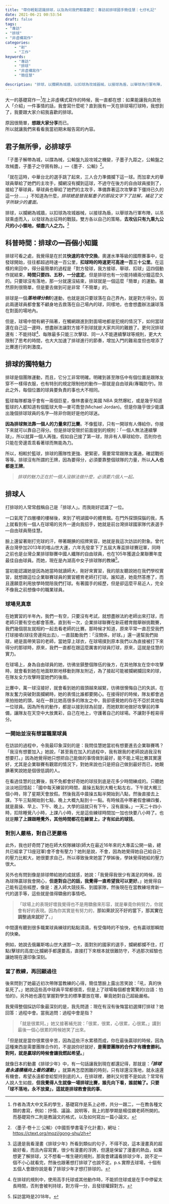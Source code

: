 ```yaml
---
title: "帶你輕鬆認識排球，以及為何我們都喜歡它：專訪前排球國手簡佳慧｜七仔札記"
date: 2021-06-21 00:53:54
draft: false
tags: 
- "專訪"
- "排球"
- "非虛構寫作"
categories:
    - "射"
    - "工作"
keywords:
    - "專訪"
    - "排球"
    - "非虛構寫作"
    - "簡佳慧"

description: "排球，以攔網為城牆，以扣球為攻城器械，以接球為盾，以舉球為行軍布陣，以吊球乘虛而入，以發球為出征時的戰鼓。雙方各以自己的策略，去攻佔只有九乘九公尺的小小領地，傾盡六人之力。"
---
```


大一的基礎寫作一[^1]在上非虛構式寫作的時候，我一直都在想：如果能讓我向其他人「介紹」一件事情的話，我會寫什麼呢？直到我有一天在排球場打球時，我想到了，我要跟大家介紹我喜歡的排球。

原因很簡單，**想跟大家分享**而已。  
所以就讓我們來看看我當初期末報告寫的內容。

## 君子無所爭，必排球乎
「子墨子解帶為城，以牒為械，公輸盤九設攻城之機變，子墨子九距之，公輸盤之攻械盡，子墨子之守圉有餘。」—《墨子．公輸》[^2]。  

「就在這時，中華台北的選手跳了起來，三人合力準備攔下這一球。而加拿大的舉球員舉給了她們的主攻手，攔網沒有攔到這球，不過守在後方的自由球員接到了，接給了舉球員，舉球員也舉給了她們的主攻手，準備靠著這次攻擊拿下僵持已久的這一分……」不知道為什麼，*排球總是替我幫墨子的那段文字下了註解，補足了文字所缺少的畫面。* 

排球，以攔網為城牆，以扣球為攻城器械，以接球為盾，以舉球為行軍布陣，以吊球乘虛而入，以發球為出征時的戰鼓。雙方各以自己的策略，**去攻佔只有九乘九公尺的小小領地，傾盡六人之力。**[^3]  

## 科普時間：排球の~~一百個~~小知識
排球可看之處，我覺得是在於其**快速的攻守交換**。奧運水準等級的國際賽事中，從發球開始，往往都超過時速一百公里，**扣球時的時速更可高達一百三十公里**。在這樣的來回中，得分最簡單的過程是「對方發球，我方接球、舉球、扣球」這四個動作就結束，**時間只要四、五秒，一分底定**。但是排球也有一分能持續兩分鐘這麼久的。只要球沒有落地，那一分就還沒結束，排球就是一個這麼「簡單」的運動。雖然原則很簡單，但是要去做到可是非常「不簡單」的。  

排球是一個***落地得分制***的運動，也就是說只要球落在自己界內，就是對方得分。因此兩邊球員都會奮不顧身地去救落在自己場內的球，同樣地，也會想盡辦法讓球落在對面的場地內。  

但是，球場中間有網子隔著，在觸網跟進到對面場地都是犯規的情況下，如何當球還在自己這一邊時，想盡辦法讓對方接不到球就是大家共同的難題了。更何況排球還有：不能持球[^4]、每隊最多只能三次擊球、同一人不能連續擊球等規則，更大大限制了思考的時間，也大大加速了排球進行的節奏，增加入門的難易度但也增添了比賽進行的刺激度。  

## 排球的獨特魅力
排球是個團隊運動，而且，它分工非常明確。明確到甚至隊伍中有個位置是跟隊友穿不一樣得衣服，也有特別的規定限制他的動作—那就是自由球員(專職防守)。除此之外，每個位置的球員要負責的事也大不相同。  

籃球每隊都幾乎會有一兩個巨星，像林書豪在美國 NBA 突然爆紅，或是幾乎知道籃球的人都知道有個籃球大帝—麥可喬登(Michael Jordan)。但是你幾乎很少能講出幾個排球球員的名字—除非你剛好是他的球迷。  

**因為排球無法靠一個人的力量來打比賽**。不像籃球，只有一開球有人傳給你，你接下來就可以靠自己得分。但是排球受限於前面提到的規則：「一個人無法連續擊球」，所以就算一個人再強，假如自己接了第一球，除非有人舉球給你，否則你也只能在旁邊乖乖看著球而無能為力。  

所以，相較於籃球，排球的團隊性更強、更緊密，需要常常跟隊友溝通，確認戰術等等。排球沒有所謂的王牌，因為要得分，必須要靠整個球隊的力量，所以**人人也都是王牌**。

> *排球的魅力正在於一個人沒辦法做什麼，必須要六個人一起。*  

## 排球人
打排球的人常常戲稱自己是「排球人」。而我剛好認識了一位。  

一口氣爬了四層樓的樓梯後，來到了明湖國中的體育館。在門外探頭探腦的我，馬上就看到有一個人在球場的另外一邊向我招手，她就是前台灣排球國家隊代表選手—自由球員簡佳慧。  

臉上還留著剛打完球的汗，帶著靦腆的招牌笑容，她就是我這次訪談的對象。曾代表台灣參加2013年的喀山世大運，六年先發拿下了五屆大專盃排球賽冠軍，同時之前也是台灣企業排球聯賽中國人纖隊的自由球員，也在105年獲選企業聯賽年度最佳自由球員。而她，現在是內湖高中女子排球隊的教練[^5]。  

當初能認識她是因為她當時就讀師大，剛好來實習，我的朋友聽說她在我們學校實習，就想跟這位企業聯賽球員的實習體育老師打打球。誰知道，她竟然答應了，而且還願意利用放學時間陪我們打球。有著國手的經歷，但是卻這麼平易近人，完全不像我之前想像中的職業球員。  

### 球場見真章

在她實習的半年內，我們一有空，只要沒有考試，就想盡辦法約老師出來打球，而老師只要有空也都會答應。直到有一次，企業排球聯賽在新莊體育館舉辦挑戰賽，我們幾個朋友就相約一起去看老師的比賽。那時候才知道，原來平常一直忍受我們打球接噴(球往旁邊飛出去)，一直鼓勵我們：「沒關係，好球。」還一邊幫我們拋球，總是面帶笑容的老師，當她穿上球衣，在球場撲到原本我們以為直接被打下來得分的那球時，原來，我們一直都在跟這麼厲害的球員打球，原來，這就是佳慧的實力。  

在球場上，身為自由球員的她，彷彿坐鎮整個隊伍的後方，在其他隊友在空中攻擊時，就會看到她在地面默默地移動到隊友附近，為了接起可能被攔網攔回來的球，在隊友全力攻擊時當她們的後盾。  

比賽中，萬一球沒接好，就會看到她的眉頭越來越緊，彷彿很懊悔自己的失誤，在隊友奮力突破對面攔網時，她的表情比誰都要開心。在接得好的時候，隊友都會過來拍拍她的頭，站在一群比她高很多的隊友之中，我卻感覺她的存在不亞於其他每一位球員。因為所有的動作，都是以接到球為前提，而她默默地做好攻擊前的準備，讓隊友在天空中大放異彩，自己在地上，守護著自己的球場。不讓對手輕易得分。  

### 一開始並沒有想當職業球員

在訪談的過程中，令我最印象深刻的是：我問佳慧她當初有想要進去企業聯賽嗎？「我沒有想要加入」她說，「甚至我在加入的過程中，我有跟我的老師說過我沒有想要打。」因為她覺得她只想把自己能做的事情做到最好，能不能上場比賽其實還好，尤其是企業聯賽有觀眾的情況下，對她來說也只是把自己做到最好而已，她靦腆著笑說她是個很低調的人。  

在看過佳慧的比賽後，我不免都會好奇她的球技到底是花多少時間練成的。只聽她淡淡地回憶起：「國中每天練習的時間，晨操五點到大概七點左右，下午就大概三個小時，除了星期天會放假。然後我高中晨操五點半開始到八點，然後直接去上課。下午三點開始到七點，晚上大概九點到十一點。有時候高中寒暑假會練四餐，就是晨操、早上、下午、晚上。大學的話就只有下午，沒有晨操。」一天二十四小時，扣除睡覺八小時，上課八小時，光是這些練球時間加一加也快要八小時了。也就是**除了上課跟睡覺外，其他時間都花在練習上，才有如此的球技**。  

### 對別人嚴格，對自己更嚴格

此外，我也好奇問了她在師大校隊練球(師大在最近16年來的大專盃公開一級，總共已經拿了13座冠軍)會不會有壓力？她則是說，不會，因為她覺得她自己給自己的壓力比較大，她很要求自己，所以導致後來她當了學姊後，學妹覺得她給的壓力很大。  

另外也有問到像是排球帶給她的成就感，她說：「我覺得我很少有滿足的時候，因為球隊贏球我會開心，**但是對自己的話，我覺得一直希望我可以更好**。」她覺得自己能有這些經歷，像是：進入師大競技系、到國家隊，然後現在在當教練培育新一代的選手等，這些就是值得驕傲的事情吧。  

>「球場上的表現好壞我覺得也不是用驕傲來形容，就是畢竟你夠努力，你就會有好的表現。因為你其實是有努力的，**那如果狀況不好的當下，那其實在調整過來就好了**。」  

中間還有聽到很多職業球員練球的點點滴滴，有受傷時的不愉快，也有贏球那瞬間的快樂。  

例如，她說去俄羅斯喀山世大運那一次，面對別的國家的選手，攔網都攔不住，打點(擊球的高度)比攔網手都還要高，直接打下來根本就很難防守，不過那次經驗也讓她現在還印象深刻。  

### 當了教練，再回顧過往

後來問到了她最近初次帶隊當教練的心得，簡佳慧臉上露出苦笑說：「吼，真的快氣死了。」她說這些高中球員平常都很乖，但是上了球場每個都會驚驚的(台語：怕怕的)，另外她也還在掌握對學生的標準要放在哪，畢竟她對自己超級嚴格。  

我覺得整個採訪印象最深刻的是，我先問道：現在有沒有後悔當初選擇打排球？她回答：過程中會。當我追問：過程中會是指？
>「就是很累阿。」她又接著補充說：「很累，很累，心很累，心很累。」講到最後一個心很累的時候她笑了出來。  

「但是就是當你很累很辛苦，因為這些汗水累積而成，你在最後贏球的時候，因為這種東西是需要團隊合作的，不是說你好就好，**是需要團隊的合作才有機會勝利。對阿，就是贏球的時候會讓我燃起希望。**」  
    

就像日本的動畫《排球少年》中，有一句話讓我到現在都還記得，那就是：***「排球是永遠積極向上看的運動」***。就算再怎麼困難的時刻，只有球還沒落地，就永遠還有機會。希望永遠都會給堅持到底的人，在排球裡，勝利又何嘗不是如此？常常有人說人生如戲，**但我覺得人生就像一場排球比賽，誰先向下看，誰就輸了。只要「球不落地，永不放棄」，這就是排球教會我的事**。  

[^1]: 作者為清大中文系的學生，基礎寫作是系上必修，共分一跟二，一在教各種文類的書寫，例如：抒情、議論、說明等，我上的那學期是楊佳嫻老師所開的。而基礎寫作二則是教論文的格式，以及如何寫出一篇小論文。
[^2]: 〈墨子‧卷十三‧公輸〉《中國哲學書電子化計畫》，網址：https://ctext.org/mozi/gong-shu/zh 
[^3]: 這邊是我看漫畫《排球少年》所看到類似的句子，不得不說，這本漫畫真的超級好看，而且內容寫實，很少有漫畫的浮誇，但還是保留了漫畫的熱血，如果想更了解排球，又不想看一堆生硬的規則，那我會建議看排球少年，說不定一個不小心就看完，然後也跟著想打排球了也說不定。p.s.實際去球場，十個有五個人會跟你說是看了排球少年才想打排球的。
[^4]: 在排球的規則中，使用高手托球或其他動作時，不能抓住球或是在手中停留太長時間，否則會被判持球，對方得一分，且發球權歸對方。

[^5]: 採訪當時是2018年。